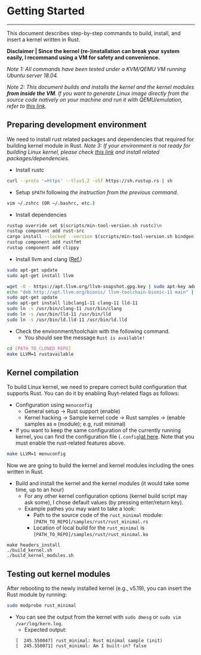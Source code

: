 # Getting Started
---

This document describes step-by-step commands to build, install, and insert a kernel written in Rust.

**Disclaimer | Since the kernel (re-)installation can break your system easily, I recommand using a VM for safety and convenience.**

_Note 1: All commands have been tested under a KVM/QEMU VM running Ubuntu server 18.04._

_Note 2: This document builds and installs the kernel and the kernel modules **from inside the VM**. If you want to generate Linux image directly from the source code natively on your machine and run it with QEMU/emulation, refer to [this link](https://linuxfoundation.org/webinars/writing-linux-kernel-modules-in-rust/)._


## Preparing development environment
We need to install rust related packages and dependencies that required for building kernel module in Rust.
_Note 3: If your environment is not ready for building Linux kernel, please check [this link](https://wiki.ubuntu.com/Kernel/BuildYourOwnKernel) and install related packages/dependencies._

- Install rustc
```bash
curl --proto '=https' --tlsv1.2 -sSf https://sh.rustup.rs | sh
```
  - Setup `$PATH` following _the instruction from the previous command_.
```bash
vim ~/.zshrc (OR ~/.bashrc, etc.)
```

- Install dependencies
```bash
rustup override set $(scripts/min-tool-version.sh rustc)\n
rustup component add rust-src
cargo install --locked --version $(scripts/min-tool-version.sh bindgen) bindgen
rustup component add rustfmt
rustup component add clippy
```

- Install llvm and clang ([Ref.](https://gist.github.com/kittywhiskers/a3395cb41206d8aa777ce0a8b722d37e))
```bash
sudo apt-get update
sudo apt-get install llvm

wget -O - https://apt.llvm.org/llvm-snapshot.gpg.key | sudo apt-key add -
echo "deb http://apt.llvm.org/bionic/ llvm-toolchain-bionic-11 main" | sudo tee -a /etc/apt/sources.list
sudo apt-get update
sudo apt-get install libclang1-11 clang-11 lld-11
sudo ln -s /usr/bin/clang-11 /usr/bin/clang
sudo ln -s /usr/bin/lld-11 /usr/bin/lld
sudo ln -s /usr/bin/ld.lld-11 /usr/bin/ld.lld
```

- Check the environment/toolchain with the following command.
  - You should see the message `Rust is available!`
```bash
cd [PATH_TO_CLONED_REPO]
make LLVM=1 rustavailable
```


## Kernel compilation
To build Linux kernel, we need to prepare correct build configuration that supports Rust. You can do it by enabling Ruyt-related flags as follows:

- Configuration using `menuconfig`
  - General setup → Rust support (enable)
  - Kernel hacking → Sample kernel code → Rust samples → (enable samples as `m` (module); e.g, rust minimal)
- If you want to keep the same configuration of the currently running kernel, you can find the configuration file (`.config`)[at here](https://superuser.com/questions/287371/obtain-kernel-config-from-currently-running-linux-system). Note that you must enable the rust-related features above.
```bash
make LLVM=1 menuconfig
```

Now we are going to build the kernel and kernel modules including the ones written in Rust.
- Build and install the kernel and the kernel modules (it would take some time, up to an hour)
  - For any other kernel configuration options (kernel build script may ask some), I chose default values (by pressing enter/return key).
  - Example pathes you may want to take a look:
    - Path to the source code of the `rust_minimal` module: `[PATH_TO_REPO]/samples/rust/rust_minimal.rs`
    - Location of local build for the `rust_minimal` is `[PATH_TO_REPO]/samples/rust/rust_minimal.ko`
```
make headers_install
./build_kernel.sh
./build_kernel_modules.sh
```


## Testing out kernel modules
After rebooting to the newly installed kernel (e.g., v5.19), you can insert the Rust module by running:
```bash
sudo modprobe rust_minimal
```
- You can see the output from the kernel with `sudo dmesg` or `sudo vim /var/log/kern.log`.
  - Expected output:
  ```
  [  245.550047] rust_minimal: Rust minimal sample (init)
  [  245.550071] rust_minimal: Am I built-in? false
  ```
